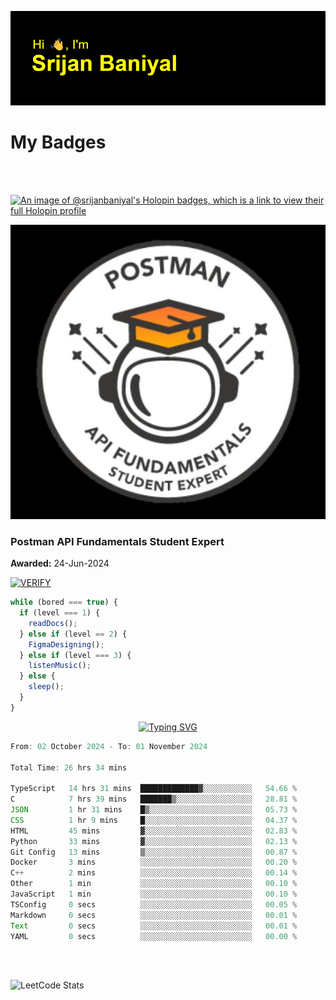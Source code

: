 ![Header](./header.png)

# My Badges

<Br />
<Br />

[![An image of @srijanbaniyal's Holopin badges, which is a link to view their full Holopin profile](https://holopin.me/srijanbaniyal)](https://holopin.io/@srijanbaniyal)

[![Postman API Fundamentals Student Expert](/Postman.jpeg)](https://api.badgr.io/public/assertions/r9BLLy0oTfKJBbkGuDI1zA)

### Postman API Fundamentals Student Expert

**Awarded:** 24-Jun-2024

[![VERIFY](https://img.shields.io/badge/VERIFY-blue)](https://badgecheck.io?url=https%3A%2F%2Fapi.badgr.io%2Fpublic%2Fassertions%2Fr9BLLy0oTfKJBbkGuDI1zA)

```javascript
while (bored === true) {
  if (level === 1) {
    readDocs();
  } else if (level == 2) {
    FigmaDesigning();
  } else if (level === 3) {
    listenMusic();
  } else {
    sleep();
  }
}
```

<p align="center">
  <a href="https://git.io/typing-svg"><img src="https://readme-typing-svg.demolab.com?font=Tilt+Prism&size=30&pause=1000&color=0FF75B&center=true&vCenter=true&width=800&height=80&lines=Time+spent+on+various+Programming+languages" alt="Typing SVG" /></a>
</p>

<!--START_SECTION:waka-->

```TypeScript
From: 02 October 2024 - To: 01 November 2024

Total Time: 26 hrs 34 mins

TypeScript   14 hrs 31 mins  █████████████▓░░░░░░░░░░░   54.66 %
C            7 hrs 39 mins   ███████▒░░░░░░░░░░░░░░░░░   28.81 %
JSON         1 hr 31 mins    █▒░░░░░░░░░░░░░░░░░░░░░░░   05.73 %
CSS          1 hr 9 mins     █░░░░░░░░░░░░░░░░░░░░░░░░   04.37 %
HTML         45 mins         ▓░░░░░░░░░░░░░░░░░░░░░░░░   02.83 %
Python       33 mins         ▓░░░░░░░░░░░░░░░░░░░░░░░░   02.13 %
Git Config   13 mins         ▒░░░░░░░░░░░░░░░░░░░░░░░░   00.87 %
Docker       3 mins          ░░░░░░░░░░░░░░░░░░░░░░░░░   00.20 %
C++          2 mins          ░░░░░░░░░░░░░░░░░░░░░░░░░   00.14 %
Other        1 min           ░░░░░░░░░░░░░░░░░░░░░░░░░   00.10 %
JavaScript   1 min           ░░░░░░░░░░░░░░░░░░░░░░░░░   00.10 %
TSConfig     0 secs          ░░░░░░░░░░░░░░░░░░░░░░░░░   00.05 %
Markdown     0 secs          ░░░░░░░░░░░░░░░░░░░░░░░░░   00.01 %
Text         0 secs          ░░░░░░░░░░░░░░░░░░░░░░░░░   00.01 %
YAML         0 secs          ░░░░░░░░░░░░░░░░░░░░░░░░░   00.00 %
```

<!--END_SECTION:waka-->

<Br />
<Br />

![LeetCode Stats](https://leetcard.jacoblin.cool/Srijan-Baniyal?theme=dark&font=Rasa&ext=contest)
